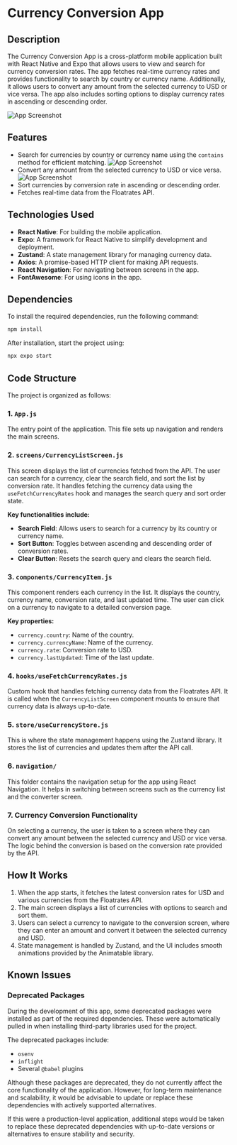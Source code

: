 # Currency Conversion App

## Description
The Currency Conversion App is a cross-platform mobile application built with React Native and Expo that allows users to view and search for currency conversion rates. The app fetches real-time currency rates and provides functionality to search by country or currency name. Additionally, it allows users to convert any amount from the selected currency to USD or vice versa. The app also includes sorting options to display currency rates in ascending or descending order.

![App Screenshot](./screenshots/screenshot1.jpg)

## Features
- Search for currencies by country or currency name using the `contains` method for efficient matching.
![App Screenshot](./screenshots/screenshot2.jpg)
- Convert any amount from the selected currency to USD or vice versa.
![App Screenshot](./screenshots/screenshot3.jpg)
- Sort currencies by conversion rate in ascending or descending order.
- Fetches real-time data from the Floatrates API.

## Technologies Used
- **React Native**: For building the mobile application.
- **Expo**: A framework for React Native to simplify development and deployment.
- **Zustand**: A state management library for managing currency data.
- **Axios**: A promise-based HTTP client for making API requests.
- **React Navigation**: For navigating between screens in the app.
- **FontAwesome**: For using icons in the app.

## Dependencies
To install the required dependencies, run the following command:

```bash
npm install
```

After installation, start the project using:
```bash
npx expo start
```

## Code Structure
The project is organized as follows:

### 1. `App.js`
The entry point of the application. This file sets up navigation and renders the main screens.

### 2. `screens/CurrencyListScreen.js`
This screen displays the list of currencies fetched from the API. The user can search for a currency, clear the search field, and sort the list by conversion rate. It handles fetching the currency data using the `useFetchCurrencyRates` hook and manages the search query and sort order state.

**Key functionalities include:**
- **Search Field**: Allows users to search for a currency by its country or currency name.
- **Sort Button**: Toggles between ascending and descending order of conversion rates.
- **Clear Button**: Resets the search query and clears the search field.

### 3. `components/CurrencyItem.js`
This component renders each currency in the list. It displays the country, currency name, conversion rate, and last updated time. The user can click on a currency to navigate to a detailed conversion page.

**Key properties:**
- `currency.country`: Name of the country.
- `currency.currencyName`: Name of the currency.
- `currency.rate`: Conversion rate to USD.
- `currency.lastUpdated`: Time of the last update.

### 4. `hooks/useFetchCurrencyRates.js`
Custom hook that handles fetching currency data from the Floatrates API. It is called when the `CurrencyListScreen` component mounts to ensure that currency data is always up-to-date.

### 5. `store/useCurrencyStore.js`
This is where the state management happens using the Zustand library. It stores the list of currencies and updates them after the API call.

### 6. `navigation/`
This folder contains the navigation setup for the app using React Navigation. It helps in switching between screens such as the currency list and the converter screen.

### 7. **Currency Conversion Functionality**
On selecting a currency, the user is taken to a screen where they can convert any amount between the selected currency and USD or vice versa. The logic behind the conversion is based on the conversion rate provided by the API.

## How It Works
1. When the app starts, it fetches the latest conversion rates for USD and various currencies from the Floatrates API.
2. The main screen displays a list of currencies with options to search and sort them.
3. Users can select a currency to navigate to the conversion screen, where they can enter an amount and convert it between the selected currency and USD.
4. State management is handled by Zustand, and the UI includes smooth animations provided by the Animatable library.


## Known Issues

### Deprecated Packages
During the development of this app, some deprecated packages were installed as part of the required dependencies. These were automatically pulled in when installing third-party libraries used for the project.

The deprecated packages include:
- `osenv`
- `inflight`
- Several `@babel` plugins

Although these packages are deprecated, they do not currently affect the core functionality of the application. However, for long-term maintenance and scalability, it would be advisable to update or replace these dependencies with actively supported alternatives.

If this were a production-level application, additional steps would be taken to replace these deprecated dependencies with up-to-date versions or alternatives to ensure stability and security.
